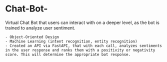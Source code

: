 # Chat-Bot-
 Virtual Chat Bot that users can interact with on a deeper level, as the bot is trained to analyze user sentiment.
   
    - Object-Oriented Design 
    - Machine Learning (intent recognition, entity recognition)
    - Created an API via FastAPI, that with each call, analyzes sentiments in the user response and ranks them with a positivity or negativity score. This will determine the appropriate bot response.
